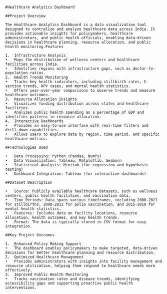 	#Healthcare Analytics Dashboard

	##Project Overview

	The Healthcare Analytics Dashboard is a data visualization tool designed to centralize and analyze healthcare data across India. It provides actionable insights for policymakers, healthcare administrators, and public health officials, enabling data-driven decisions in healthcare planning, resource allocation, and public health monitoring.Features

	1.	Infrastructure Analysis
	•	Maps the distribution of wellness centers and healthcare facilities across India.
	•	Identifies regions with infrastructure gaps, such as doctor-to-population ratios.
	2.	Health Trends Monitoring
	•	Tracks key health indicators, including stillbirth rates, C-section trends, HPV cases, and mental health statistics.
	•	Offers year-over-year comparisons to observe trends and measure healthcare outcomes.
	3.	Resource Allocation Insights
	•	Visualizes funding distribution across states and healthcare facilities.
	•	Analyzes public health spending as a percentage of GDP and identifies patterns in resource allocation.
	4.	Interactive Dashboards
	•	Provides an easy-to-use interface with real-time filters and drill-down capabilities.
	•	Allows users to explore data by region, time period, and specific healthcare metrics.

	##Technologies Used

	•	Data Processing: Python (Pandas, NumPy)
	•	Data Visualization: Tableau, Matplotlib, Seaborn
	•	Statistical Analysis: Minitab (for regression and hypothesis testing)
	•	Dashboard Integration: Tableau (for interactive dashboards)

	##Dataset Description

	•	Source: Publicly available healthcare datasets, such as wellness centers, public health facilities, and vaccination data.
	•	Time Periods: Data spans various timeframes, including 2000-2021 for stillbirths, 2008-2012 for polio vaccination, and 2015-2019 for mental health statistics.
	•	Features: Includes data on facility locations, resource allocation, health outcomes, and key health trends.
	•	Format: The data is typically stored in CSV format for easy integration.

	##Key Project Outcomes

	1.	Enhanced Policy Making Support
	•	The dashboard enables policymakers to make targeted, data-driven decisions for better healthcare planning and resource distribution.
	2.	Optimized Healthcare Management
	•	Provides administrators with insights into facility management and resource utilization, helping them respond to healthcare needs more effectively.
	3.	Improved Public Health Monitoring
	•	Tracks vaccination rates and disease trends, identifying accessibility gaps and supporting proactive public health interventions.
